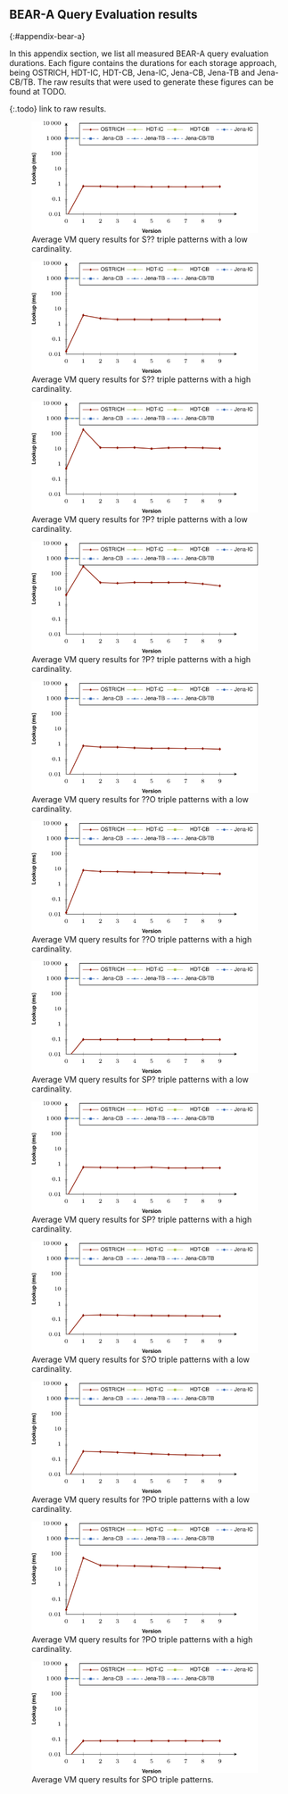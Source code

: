 ## BEAR-A Query Evaluation results
{:#appendix-bear-a}

In this appendix section, we list all measured BEAR-A query evaluation durations.
Each figure contains the durations for each storage approach, being
OSTRICH, HDT-IC, HDT-CB, Jena-IC, Jena-CB, Jena-TB and Jena-CB/TB.
The raw results that were used to generate these figures can be found at TODO.

{:.todo}
link to raw results.

<figure id="result_beara-vm-s-low">
<img src="img/query/result_beara-vm-s-low.svg" alt="[BEAR-A S?? low]" height="200em">
<figcaption markdown="block">
Average VM query results for S?? triple patterns with a low cardinality.
</figcaption>
</figure>

<figure id="result_beara-vm-s-high">
<img src="img/query/result_beara-vm-s-high.svg" alt="[BEAR-A S?? high]" height="200em">
<figcaption markdown="block">
Average VM query results for S?? triple patterns with a high cardinality.
</figcaption>
</figure>

<figure id="result_beara-vm-p-low">
<img src="img/query/result_beara-vm-p-low.svg" alt="[BEAR-A ?P? low]" height="200em">
<figcaption markdown="block">
Average VM query results for ?P? triple patterns with a low cardinality.
</figcaption>
</figure>

<figure id="result_beara-vm-p-high">
<img src="img/query/result_beara-vm-p-high.svg" alt="[BEAR-A ?P? high]" height="200em">
<figcaption markdown="block">
Average VM query results for ?P? triple patterns with a high cardinality.
</figcaption>
</figure>

<figure id="result_beara-vm-o-low">
<img src="img/query/result_beara-vm-o-low.svg" alt="[BEAR-A ??O low]" height="200em">
<figcaption markdown="block">
Average VM query results for ??O triple patterns with a low cardinality.
</figcaption>
</figure>

<figure id="result_beara-vm-o-high">
<img src="img/query/result_beara-vm-o-high.svg" alt="[BEAR-A ??O high]" height="200em">
<figcaption markdown="block">
Average VM query results for ??O triple patterns with a high cardinality.
</figcaption>
</figure>

<figure id="result_beara-vm-sp-low">
<img src="img/query/result_beara-vm-sp-low.svg" alt="[BEAR-A SP? low]" height="200em">
<figcaption markdown="block">
Average VM query results for SP? triple patterns with a low cardinality.
</figcaption>
</figure>

<figure id="result_beara-vm-sp-high">
<img src="img/query/result_beara-vm-sp-high.svg" alt="[BEAR-A SP? high]" height="200em">
<figcaption markdown="block">
Average VM query results for SP? triple patterns with a high cardinality.
</figcaption>
</figure>

<figure id="result_beara-vm-so-low">
<img src="img/query/result_beara-vm-so-low.svg" alt="[BEAR-A S?O low]" height="200em">
<figcaption markdown="block">
Average VM query results for S?O triple patterns with a low cardinality.
</figcaption>
</figure>

<figure id="result_beara-vm-po-low">
<img src="img/query/result_beara-vm-po-low.svg" alt="[BEAR-A ?PO low]" height="200em">
<figcaption markdown="block">
Average VM query results for ?PO triple patterns with a low cardinality.
</figcaption>
</figure>

<figure id="result_beara-vm-po-high">
<img src="img/query/result_beara-vm-po-high.svg" alt="[BEAR-A ?PO high]" height="200em">
<figcaption markdown="block">
Average VM query results for ?PO triple patterns with a high cardinality.
</figcaption>
</figure>

<figure id="result_beara-vm-spo">
<img src="img/query/result_beara-vm-spo.svg" alt="[BEAR-A SPO]" height="200em">
<figcaption markdown="block">
Average VM query results for SPO triple patterns.
</figcaption>
</figure>